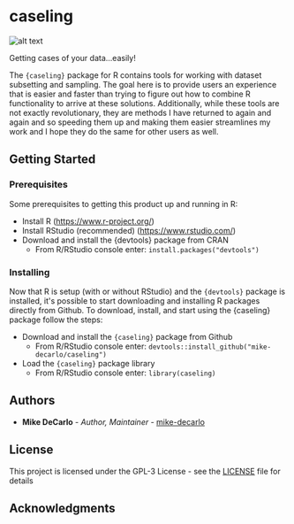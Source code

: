 # caseling
![alt text](https://travis-ci.org/mike-decarlo/caseling.svg?branch=master)

Getting cases of your data...easily!

The <code>{caseling}</code> package for R contains tools for working with dataset subsetting and sampling. The goal here is to provide users an experience that is easier and faster than trying to figure out how to combine R functionality to arrive at these solutions. Additionally, while these tools are not exactly revolutionary, they are methods I have returned to again and again and so speeding them up and making them easier streamlines my work and I hope they do the same for other users as well.

## Getting Started

### Prerequisites

Some prerequisites to getting this product up and running in R:
- Install R (https://www.r-project.org/)
- Install RStudio (recommended) (https://www.rstudio.com/)
- Download and install the {devtools} package from CRAN
  - From R/RStudio console enter: <code>install.packages("devtools")</code>

### Installing

Now that R is setup (with or without RStudio) and the <code>{devtools}</code> package is installed, it's possible to start downloading and installing R packages directly from Github. To download, install, and start using the {caseling} package follow the steps:
- Download and install the <code>{caseling}</code> package from Github
  - From R/RStudio console enter: <code>devtools::install_github("mike-decarlo/caseling")</code>
- Load the <code>{caseling}</code> package library
  - From R/RStudio console enter: <code>library(caseling)</code>

## Authors

* **Mike DeCarlo** - *Author, Maintainer* - [mike-decarlo](https://github.com/mike-decarlo)

## License

This project is licensed under the GPL-3 License - see the [LICENSE](LICENSE) file for details

## Acknowledgments
